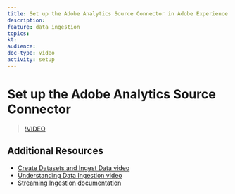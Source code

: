```yaml
---
title: Set up the Adobe Analytics Source Connector in Adobe Experience Platform
description: 
feature: data ingestion
topics:
kt: 
audience: 
doc-type: video
activity: setup
---
```


# Set up the Adobe Analytics Source Connector



>[!VIDEO](https://video.tv.adobe.com/v/29687?quality=12)

## Additional Resources

* [Create Datasets and Ingest Data video](create-datasets-and-ingest-data.md)
* [Understanding Data Ingestion video](understanding-data-ingestion.md)
* [Streaming Ingestion documentation](https://www.adobe.io/apis/experienceplatform/home/data-ingestion/data-ingestion-services.html#!api-specification/markdown/narrative/technical_overview/streaming_ingest/streaming_ingest_overview.md)
